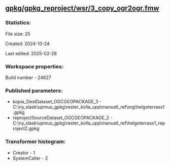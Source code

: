 ﻿## [gpkg/gpkg_reproject/wsr/3_copy_ogr2ogr.fmw](https://github.com/kicki58/kix_working_dir/blob/master/gpkg/gpkg_reproject/wsr/3_copy_ogr2ogr.fmw)

### Statistics:
File size: 25

Created: 2024-10-24

Last edited: 2025-02-28


### Workspace properties:
Build number    - 24627

### Published parameters:
*  kopia_DestDataset_OGCGEOPACKAGE_3    -   C:\ny_slask\upmus_gpkg\rester_kolla_upp\manuell_ref\org\helgoterrass1.gpkg
*  reprojectSourceDataset_OGCGEOPACKAGE_2    -   C:\ny_slask\upmus_gpkg\rester_kolla_upp\manuell_ref\helgoterrass1_reproject2.gpkg






### Transformer histogram:
*  Creator    -   1
*  SystemCaller    -   2

